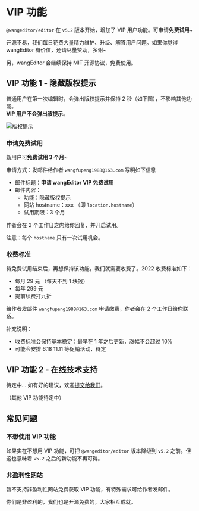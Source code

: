 # VIP 功能

`@wangeditor/editor` 在 `v5.2` 版本开始，增加了 VIP 用户功能。可申请**免费试用**~

开源不易，我们每日花费大量精力维护、升级、解答用户问题。如果你觉得 wangEditor 有价值，还请尽量赞助，多谢~

另，wangEditor 会继续保持 MIT 开源协议，免费使用。

## VIP 功能 1 - 隐藏版权提示

普通用户在第一次编辑时，会弹出版权提示并保持 2 秒（如下图），不影响其他功能。<br>
**VIP 用户不会弹出该提示**。

![版权提示](/image/vip/copyright-tip.png)

### 申请免费试用

新用户可**免费试用 3 个月**~

申请方式：发邮件给作者 `wangfupeng1988@163.com` 写明如下信息
- 邮件标题：**申请 wangEditor VIP 免费试用**
- 邮件内容：
    - 功能：隐藏版权提示
    - 网站 hostname：xxx （即 `location.hostname`）
    - 试用期限：3 个月

作者会在 2 个工作日之内给你回复，并开启试用。

注意：每个 `hostname` 只有一次试用机会。

### 收费标准

待免费试用结束后，再想保持该功能，我们就需要收费了。2022 收费标准如下：
- 每月 29 元 （每天不到 1 块钱）
- 每年 299 元
- 提前续费打九折

给作者发邮件 `wangfupeng1988@163.com` 申请缴费，作者会在 2 个工作日给你联系。

补充说明：
- 收费标准会保持基本稳定：最早在 1 年之后更新，涨幅不会超过 10%
- 可能会安排 6.18 11.11 等促销活动，待定

## VIP 功能 2 - 在线技术支持

待定中... 如有好的建议，欢迎[提交给我们](https://github.com/wangeditor-team/wangEditor/issues)。

（其他 VIP 功能待定中）

## 常见问题

### 不想使用 VIP 功能

如果实在不想用 VIP 功能，可把 `@wangeditor/editor` 版本降级到 `v5.2` 之前。但这也意味着 `v5.2` 之后的新功能不再可得。

### 非盈利性网站

暂不支持非盈利性网站免费获取 VIP 功能，有特殊需求可给作者发邮件。

你们是非盈利的，我们也是开源免费的，大家相互成就。
